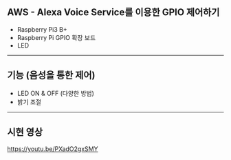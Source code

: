 ## AWS - Alexa Voice Service를 이용한 GPIO 제어하기
  * Raspberry Pi3 B+
  * Raspberry Pi GPIO 확장 보드
  * LED 
---

## 기능 (음성을 통한 제어)
  * LED ON & OFF (다양한 방법)
  * 밝기 조절
---

## 시현 영상
https://youtu.be/PXadO2gxSMY
